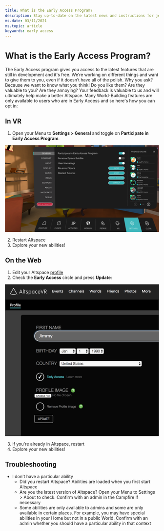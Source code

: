 ```yaml
---
title: What is the Early Access Program?
description: Stay up-to-date on the latest news and instructions for joining the AltspaceVR early access program.
ms.date: 03/11/2021
ms.topic: article
keywords: early access
---
```


# What is the Early Access Program?

The Early Access program gives you access to the latest features that are still in development and it's free. We’re working on different things and want to give them to you, even if it doesn’t have all of the polish. Why you ask? Because we want to know what you think! Do you like them? Are they valuable to you? Are they annoying? Your feedback is valuable to us and will ultimately help make a better Altspace. Many World-Building features are only available to users who are in Early Access and so here's how you can opt in:

## In VR

1. Open your Menu to **Settings > General** and toggle on **Participate in Early Access Program**:

![Settings menu with early access option highlighted](images/early-access-img-01.png)

2. Restart Altspace
3. Explore your new abilities!

## On the Web

1. Edit your Altspace [profile](https://account.altvr.com/users/sign_in)
2. Check the **Early Access** circle and press **Update**:

![Altspace profile open with early access option highlighted](images/early-access-img-02.png)

3. If you're already in Altspace, restart
4. Explore your new abilities!

## Troubleshooting

* I don't have a particular ability
    * Did you restart Altspace? Abilities are loaded when you first start Altspace
    * Are you the latest version of Altspace? Open your Menu to Settings > About to check. Confirm with an admin in the Campfire if necessary
    * Some abilities are only available to admins and some are only available in certain places. For example, you may have special abilities in your Home but not in a public World. Confirm with an admin whether you should have a particular ability in that context